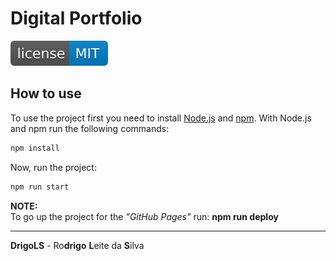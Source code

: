 # Digital Portfolio

[![License MIT](res/license-MIT-blue.svg)](LICENSE.md)

## How to use

To use the project first you need to install [Node.js](https://nodejs.org/en) and [npm](https://www.npmjs.com/). With Node.js and npm run the following commands:

```bash
npm install
```

Now, run the project:

```bash
npm run start
```

**NOTE:**  
To go up the project for the *"GitHub Pages"* run: **npm run deploy**

---

**DrigoLS** - Ro**drigo** **L**eite da **S**ilva

